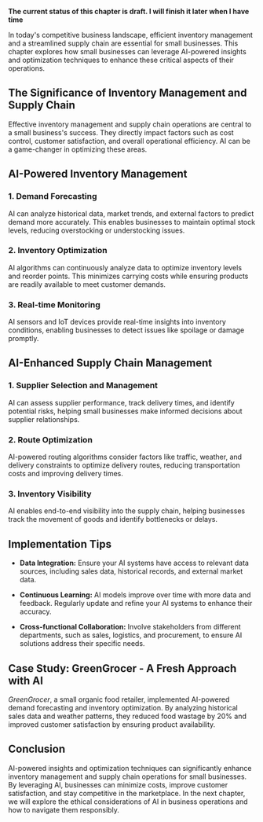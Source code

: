 **The current status of this chapter is draft. I will finish it later when I have time**

In today's competitive business landscape, efficient inventory management and a streamlined supply chain are essential for small businesses. This chapter explores how small businesses can leverage AI-powered insights and optimization techniques to enhance these critical aspects of their operations.

The Significance of Inventory Management and Supply Chain
---------------------------------------------------------

Effective inventory management and supply chain operations are central to a small business's success. They directly impact factors such as cost control, customer satisfaction, and overall operational efficiency. AI can be a game-changer in optimizing these areas.

**AI-Powered Inventory Management**
-----------------------------------

### **1. Demand Forecasting**

AI can analyze historical data, market trends, and external factors to predict demand more accurately. This enables businesses to maintain optimal stock levels, reducing overstocking or understocking issues.

### **2. Inventory Optimization**

AI algorithms can continuously analyze data to optimize inventory levels and reorder points. This minimizes carrying costs while ensuring products are readily available to meet customer demands.

### **3. Real-time Monitoring**

AI sensors and IoT devices provide real-time insights into inventory conditions, enabling businesses to detect issues like spoilage or damage promptly.

**AI-Enhanced Supply Chain Management**
---------------------------------------

### **1. Supplier Selection and Management**

AI can assess supplier performance, track delivery times, and identify potential risks, helping small businesses make informed decisions about supplier relationships.

### **2. Route Optimization**

AI-powered routing algorithms consider factors like traffic, weather, and delivery constraints to optimize delivery routes, reducing transportation costs and improving delivery times.

### **3. Inventory Visibility**

AI enables end-to-end visibility into the supply chain, helping businesses track the movement of goods and identify bottlenecks or delays.

**Implementation Tips**
-----------------------

* **Data Integration:** Ensure your AI systems have access to relevant data sources, including sales data, historical records, and external market data.

* **Continuous Learning:** AI models improve over time with more data and feedback. Regularly update and refine your AI systems to enhance their accuracy.

* **Cross-functional Collaboration:** Involve stakeholders from different departments, such as sales, logistics, and procurement, to ensure AI solutions address their specific needs.

**Case Study: GreenGrocer - A Fresh Approach with AI**
------------------------------------------------------

*GreenGrocer*, a small organic food retailer, implemented AI-powered demand forecasting and inventory optimization. By analyzing historical sales data and weather patterns, they reduced food wastage by 20% and improved customer satisfaction by ensuring product availability.

**Conclusion**
--------------

AI-powered insights and optimization techniques can significantly enhance inventory management and supply chain operations for small businesses. By leveraging AI, businesses can minimize costs, improve customer satisfaction, and stay competitive in the marketplace. In the next chapter, we will explore the ethical considerations of AI in business operations and how to navigate them responsibly.
